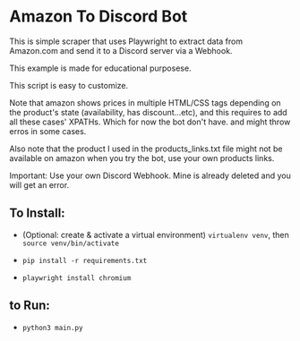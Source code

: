 # Amazon To Discord Bot

This is simple scraper that uses Playwright to extract data from Amazon.com and send it to a Discord server via a Webhook. 

This example is made for educational purposese.

This script is easy to customize.

Note that amazon shows prices in multiple HTML/CSS tags depending on the product's state (availability, has discount...etc), and this requires to add all these cases' XPATHs. Which for now the bot don't have. and might throw erros in some cases.

Also note that the product I used in the products_links.txt file might not be available on amazon when you try the bot, use your own products links.

Important: Use your own Discord Webhook. Mine is already deleted and you will get an error. 

## To Install:
- (Optional: create & activate a virtual environment) `virtualenv venv`, then `source venv/bin/activate`

- `pip install -r requirements.txt`
- `playwright install chromium`

## to Run:
- `python3 main.py`
